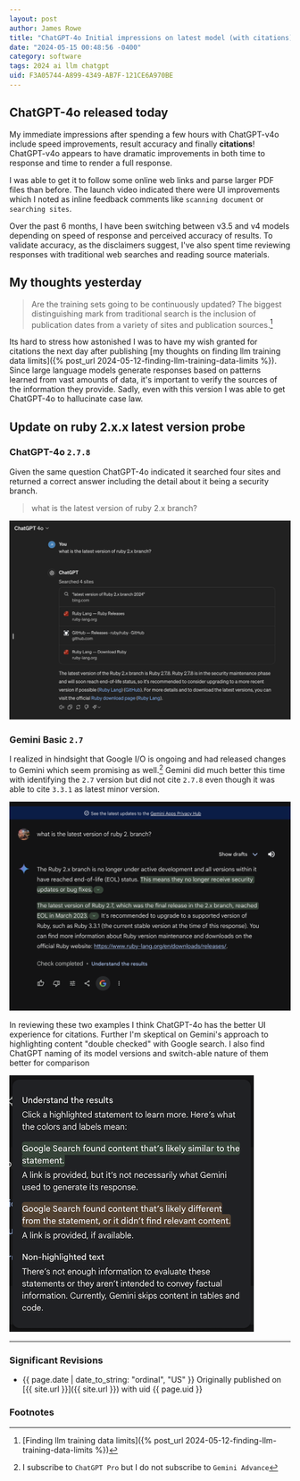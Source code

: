 ```yaml
---
layout: post
author: James Rowe
title: "ChatGPT-4o Initial impressions on latest model (with citations)"
date: "2024-05-15 00:48:56 -0400"
category: software
tags: 2024 ai llm chatgpt
uid: F3A05744-A899-4349-AB7F-121CE6A970BE
---
```


## ChatGPT-4o released today

My immediate impressions after spending a few hours with ChatGPT-v4o include speed improvements, result accuracy and finally **citations**! ChatGPT-v4o appears to have dramatic improvements in both time to response and time to render a full response.

I was able to get it to follow some online web links and parse larger PDF files than before. The launch video indicated there were UI improvements which I noted as inline feedback comments like `scanning document` or `searching sites`.

Over the past 6 months, I have been switching between v3.5 and v4 models depending on speed of response and perceived accuracy of results. To validate accuracy, as the disclaimers suggest, I've also spent time reviewing responses with traditional web searches and reading source materials.

## My thoughts yesterday

> Are the training sets going to be continuously updated? The biggest distinguishing mark from traditional search is the inclusion of publication dates from a variety of sites and publication sources.[^1]

Its hard to stress how astonished I was to have my wish granted for citations the next day after publishing [my thoughts on finding llm training data limits]({% post_url 2024-05-12-finding-llm-training-data-limits %}). Since large language models generate responses based on patterns learned from vast amounts of data, it's important to verify the sources of the information they provide. Sadly, even with this version I was able to get ChatGPT-4o to hallucinate case law.

## Update on ruby 2.x.x latest version probe

### ChatGPT-4o `2.7.8`

Given the same question ChatGPT-4o indicated it searched four sites and returned a correct answer including the detail about it being a security branch.

> what is the latest version of ruby 2.x branch?

<img src="/assets/posts-images/chat-gpt4o-ruby-2.png" alt="chatgpt-4o ruby 2 version" class="center-img img-stylish"/>

### Gemini Basic `2.7`

I realized in hindsight that Google I/O is ongoing and had released changes to Gemini which seem promising as well.[^subscription] Gemini did much better this time with identifying the `2.7` version but did not cite `2.7.8` even though it was able to cite `3.3.1` as latest minor version.

<img src="/assets/posts-images/google-gemini-ruby-2-version.png" alt="google gemini ruby 2 version" class="center-img img-stylish"/>

In reviewing these two examples I think ChatGPT-4o has the better UI experience for citations. Further I'm skeptical on Gemini's approach to highlighting content "double checked" with Google search. I also find ChatGPT naming of its model versions and switch-able nature of them better for comparison

<img src="/assets/posts-images/alphabet-gemini-google-search-disclaimer.png" alt="alphabet gemini disclaimer" class="center-img img-stylish"/>

---

### Significant Revisions


- {{ page.date | date_to_string: "ordinal", "US" }} Originally published on [{{ site.url }}]({{ site.url }}) with uid {{ page.uid }}

### Footnotes

[^1]: [Finding llm training data limits]({% post_url 2024-05-12-finding-llm-training-data-limits %})

[^subscription]: I subscribe to `ChatGPT Pro` but I do not subscribe to `Gemini Advance`